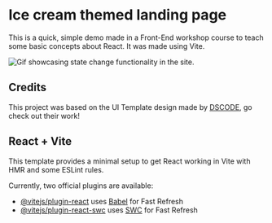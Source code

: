# Ice cream themed landing page

This is a quick, simple demo made in a Front-End workshop course to teach some basic concepts about React. It was made using Vite.

![Gif showcasing state change functionality in the site.](https://github.com/facuCast123/ice-cream__landing/assets/131167515/bf15988b-bf80-4eee-b693-c35d44cc808c)

## Credits

This project was based on the UI Template design made by [DSCODE](https://www.youtube.com/@DSCodetech), go check out their work!

## React + Vite

This template provides a minimal setup to get React working in Vite with HMR and some ESLint rules.

Currently, two official plugins are available:

- [@vitejs/plugin-react](https://github.com/vitejs/vite-plugin-react/blob/main/packages/plugin-react/README.md) uses [Babel](https://babeljs.io/) for Fast Refresh
- [@vitejs/plugin-react-swc](https://github.com/vitejs/vite-plugin-react-swc) uses [SWC](https://swc.rs/) for Fast Refresh
